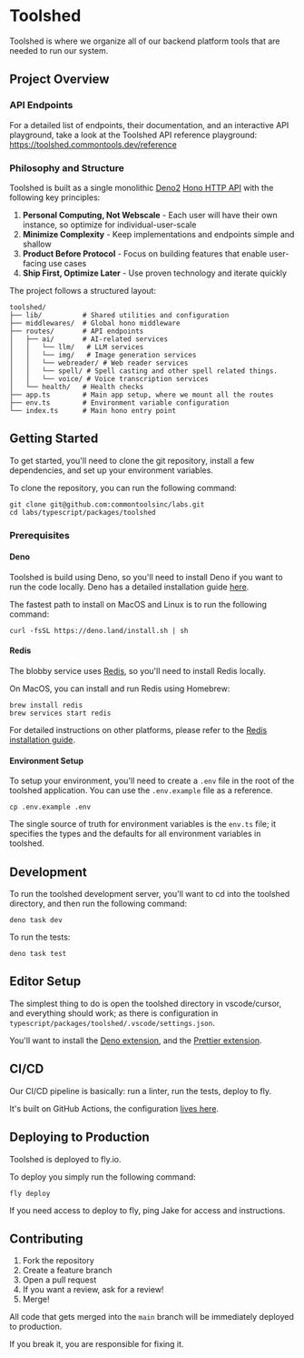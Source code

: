 # Toolshed

Toolshed is where we organize all of our backend platform tools that are needed to run our system.

## Project Overview

### API Endpoints

For a detailed list of endpoints, their documentation, and an interactive API playground, take a look at the Toolshed API reference playground: https://toolshed.commontools.dev/reference

### Philosophy and Structure

Toolshed is built as a single monolithic [Deno2](https://deno.com/blog/v2.0) [Hono HTTP API](https://hono.dev/) with the following key principles:

1. **Personal Computing, Not Webscale** - Each user will have their own instance, so optimize for individual-user-scale
2. **Minimize Complexity** - Keep implementations and endpoints simple and shallow
3. **Product Before Protocol** - Focus on building features that enable user-facing use cases
4. **Ship First, Optimize Later** - Use proven technology and iterate quickly

The project follows a structured layout:

```
toolshed/
├── lib/          # Shared utilities and configuration
├── middlewares/  # Global hono middleware
├── routes/       # API endpoints
│   ├── ai/       # AI-related services
│   │   └── llm/   # LLM services
│   │   └── img/   # Image generation services
│   │   └── webreader/ # Web reader services
│   │   └── spell/ # Spell casting and other spell related things.
│   │   └── voice/ # Voice transcription services
│   └── health/   # Health checks
├── app.ts        # Main app setup, where we mount all the routes
├── env.ts        # Environment variable configuration
└── index.ts      # Main hono entry point
```

## Getting Started

To get started, you'll need to clone the git repository, install a few dependencies, and set up your environment variables.

To clone the repository, you can run the following command:

```
git clone git@github.com:commontoolsinc/labs.git
cd labs/typescript/packages/toolshed
```

### Prerequisites

#### Deno

Toolshed is build using Deno, so you'll need to install Deno if you want to run the code locally. Deno has a detailed installation guide [here](https://deno.land/manual/getting_started/installation).

The fastest path to install on MacOS and Linux is to run the following command:

```shell
curl -fsSL https://deno.land/install.sh | sh
```

#### Redis

The blobby service uses [Redis](https://redis.io/), so you'll need to install Redis locally.

On MacOS, you can install and run Redis using Homebrew:

```shell
brew install redis
brew services start redis
```

For detailed instructions on other platforms, please refer to the [Redis installation guide](https://redis.io/docs/latest/install/).

#### Environment Setup

To setup your environment, you'll need to create a `.env` file in the root of the toolshed application. You can use the `.env.example` file as a reference.

```shell
cp .env.example .env
```

The single source of truth for environment variables is the `env.ts` file; it specifies the types and the defaults for all environment variables in toolshed.

## Development

To run the toolshed development server, you'll want to cd into the toolshed directory, and then run the following command:

```shell
deno task dev
```

To run the tests:

```shell
deno task test
```

## Editor Setup

The simplest thing to do is open the toolshed directory in vscode/cursor, and everything should work; as there is configuration in `typescript/packages/toolshed/.vscode/settings.json`.

You'll want to install the [Deno extension](https://docs.deno.com/runtime/reference/vscode/), and the [Prettier extension](https://marketplace.visualstudio.com/items?itemName=esbenp.prettier-vscode).

## CI/CD

Our CI/CD pipeline is basically: run a linter, run the tests, deploy to fly.

It's built on GitHub Actions, the configuration [lives here](https://github.com/commontoolsinc/labs/blob/main/.github/workflows/toolshed.yml).

## Deploying to Production

Toolshed is deployed to fly.io.

To deploy you simply run the following command:

```shell
fly deploy
```

If you need access to deploy to fly, ping Jake for access and instructions.

## Contributing

1. Fork the repository
2. Create a feature branch
3. Open a pull request
4. If you want a review, ask for a review!
5. Merge!

All code that gets merged into the `main` branch will be immediately deployed to production.

If you break it, you are responsible for fixing it.

